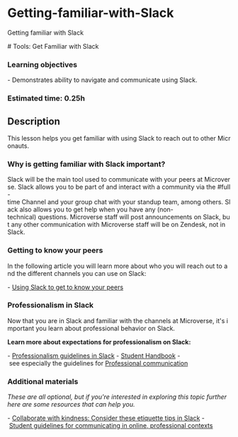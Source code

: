 # Getting-familiar-with-Slack
Getting familiar with Slack 

# Tools: Get Familiar with Slack 
  
### Learning objectives 
  
 - Demonstrates ability to navigate and communicate using Slack. 
  
### Estimated time: 0.25h 
  
## Description 
  
 This lesson helps you get familiar with using Slack to reach out to other Micronauts. 
  
### Why is getting familiar with Slack important? 
  
 Slack will be the main tool used to communicate with your peers at Microverse. Slack allows you to be part of and interact with a community via the #full-time Channel and your group chat with your standup team, among others. Slack also allows you to get help when you have any (non-technical) questions. Microverse staff will post announcements on Slack, but any other communication with Microverse staff will be on Zendesk, not in Slack.  
  
### Getting to know your peers 
  
 In the following article you will learn more about who you will reach out to and the different channels you can use on Slack: 
  
 - [Using Slack to get to know your peers](https://github.com/microverseinc/curriculum-professional-skills/blob/main/orientation/using-slack-to-get-to-know-your-peers.md) 
  
### Professionalism in Slack 
  
 Now that you are in Slack and familiar with the channels at Microverse, it's important you learn about professional behavior on Slack. 
  
 **Learn more about expectations for professionalism on Slack:** 
  
 - [Professionalism guidelines in Slack](https://github.com/microverseinc/curriculum-professional-skills/blob/main/orientation/professionalism-guidelines-in-slack.md) 
 - [Student Handbook](https://microverse.zendesk.com/hc/en-us/categories/4411268097043-Student-Handbook-) - see especially the guidelines for [Professional communication](https://microverse.zendesk.com/hc/en-us/articles/8984932078739-Professional-Behavior) 
  
### Additional materials 
  
 *These are all optional, but if you're interested in exploring this topic further here are some resources that can help you.* 
  
 - [Collaborate with kindness: Consider these etiquette tips in Slack](https://slack.com/intl/en-es/blog/collaboration/etiquette-tips-in-slack) 
 - [Student guidelines for communicating in online, professional contexts](https://uwaterloo.ca/centre-for-teaching-excellence/teaching-resources/teaching-tips/learning-activities/student-guidelines-communicating-online-professional)
